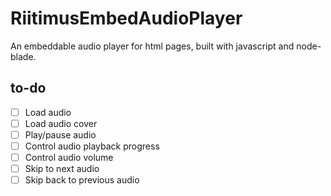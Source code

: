 # RiitimusEmbedAudioPlayer
An embeddable audio player for html pages, built with javascript and node-blade.

## to-do
 - [ ] Load audio
 - [ ] Load audio cover
 - [ ] Play/pause audio
 - [ ] Control audio playback progress
 - [ ] Control audio volume
 - [ ] Skip to next audio
 - [ ] Skip back to previous audio
